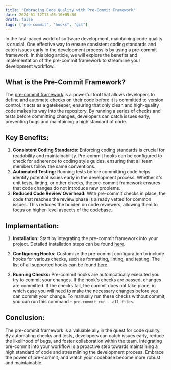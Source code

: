 ```yaml
---
title: "Embracing Code Quality with Pre-Commit Framework"
date: 2024-01-12T13:05:10+05:30
draft: false
tags: ["pre-commit", "hooks", "git"]
---
```


In the fast-paced world of software development, maintaining code quality is crucial. One effective way to ensure consistent coding standards and catch issues early in the development process is by using a pre-commit framework. In this blog article, we will explore the benefits and implementation of the pre-commit framework to streamline your development workflow.

## What is the Pre-Commit Framework?

The [pre-commit framework](https://pre-commit.com/) is a powerful tool that allows developers to define and automate checks on their code before it is committed to version control. It acts as a gatekeeper, ensuring that only clean and high-quality code makes its way into the repository. By running a series of checks and tests before committing changes, developers can catch issues early, preventing bugs and maintaining a high standard of code.

## Key Benefits:

1. **Consistent Coding Standards:**
    Enforcing coding standards is crucial for readability and maintainability. Pre-commit hooks can be configured to check for adherence to coding style guides, ensuring that all team members follow the same conventions.
2. **Automated Testing:**
    Running tests before committing code helps identify potential issues early in the development process. Whether it's unit tests, linting, or other checks, the pre-commit framework ensures that code changes do not introduce new problems.
3. **Reduced Code Review Overhead:**
    With pre-commit checks in place, the code that reaches the review phase is already vetted for common issues. This reduces the burden on code reviewers, allowing them to focus on higher-level aspects of the codebase.

## Implementation:

1. **Installation:**
    Start by integrating the pre-commit framework into your project. Detailed installation steps can be found [here](https://pre-commit.com/#install).

2. **Configuring Hooks:**
    Customize the pre-commit configuration to include hooks for various checks, such as formatting, linting, and testing. The list of all supported hooks can be found [here](https://pre-commit.com/hooks.html).

3. **Running Checks:**
    Pre-commit hooks are automcatically executed you try to commit your changes. If the hook's checks are passed, changes are committed. If the checks fail, the commit does not take place, in which case you will need to make the necessary changes before you can commit your change. To manually run these checks without commit, you can run this command - `pre-commit run --all-files`.

## Conclusion:

The pre-commit framework is a valuable ally in the quest for code quality. By automating checks and tests, developers can catch issues early, reduce the likelihood of bugs, and foster collaboration within the team. Integrating pre-commit into your workflow is a proactive step towards maintaining a high standard of code and streamlining the development process. Embrace the power of pre-commit, and watch your codebase become more robust and maintainable.
